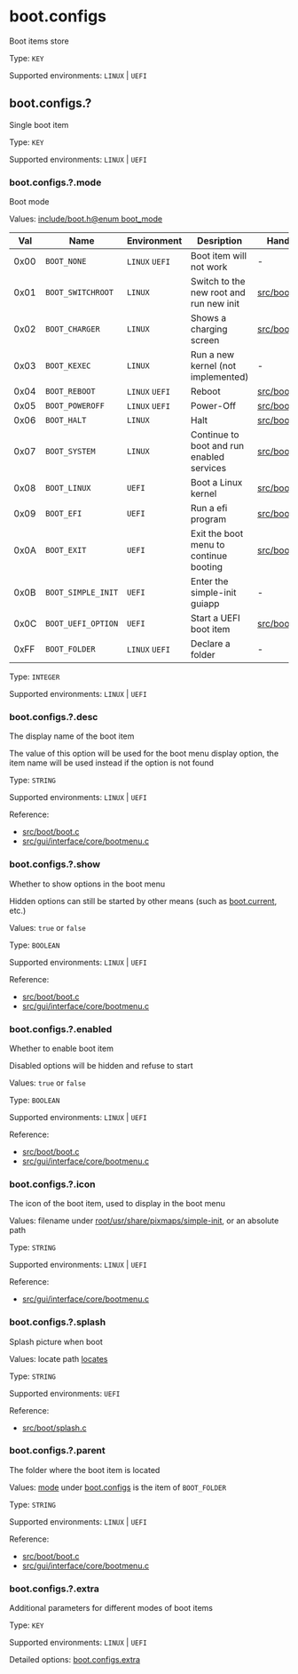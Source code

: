 # boot.configs

Boot items store

Type: `KEY`

Supported environments: `LINUX` | `UEFI`

## boot.configs.?

Single boot item

Type: `KEY`

Supported environments: `LINUX` | `UEFI`

### boot.configs.?.mode

Boot mode

Values: [include/boot.h@enum boot_mode](../../../include/boot.h)

| Val  | Name               | Environment    | Desription                                 | Handler function	                                      |
|------|--------------------|----------------|--------------------------------------------|-----------------------------------------------------------|
| 0x00 | `BOOT_NONE`        | `LINUX` `UEFI` | Boot item will not work                    | -                                                         |
| 0x01 | `BOOT_SWITCHROOT`  | `LINUX`        | Switch to the new root and run new init    | [src/boot/root.c](../../../src/boot/root.c)               |
| 0x02 | `BOOT_CHARGER`     | `LINUX`        | Shows a charging screen                    | [src/boot/charger.c](../../../src/boot/charger.c)         |
| 0x03 | `BOOT_KEXEC`       | `LINUX`        | Run a new kernel (not implemented)         | -                                                         |
| 0x04 | `BOOT_REBOOT`      | `LINUX` `UEFI` | Reboot                                     | [src/boot/reboot.c](../../../src/boot/reboot.c)           |
| 0x05 | `BOOT_POWEROFF`    | `LINUX` `UEFI` | Power-Off                                  | [src/boot/reboot.c](../../../src/boot/reboot.c)           |
| 0x06 | `BOOT_HALT`        | `LINUX`        | Halt                                       | [src/boot/reboot.c](../../../src/boot/reboot.c)           |
| 0x07 | `BOOT_SYSTEM`      | `LINUX`        | Continue to boot and run enabled services  | [src/boot/system.c](../../../src/boot/system.c)           |
| 0x08 | `BOOT_LINUX`       | `UEFI`         | Boot a Linux kernel                        | [src/boot/linux.c](../../../src/boot/linux.c)             |
| 0x09 | `BOOT_EFI`         | `UEFI`         | Run a efi program                          | [src/boot/efi.c](../../../src/boot/efi.c)                 |
| 0x0A | `BOOT_EXIT`        | `UEFI`         | Exit the boot menu to continue booting     | [src/boot/exit.c](../../../src/boot/exit.c)               |
| 0x0B | `BOOT_SIMPLE_INIT` | `UEFI`         | Enter the simple-init guiapp               | -                                                         |
| 0x0C | `BOOT_UEFI_OPTION` | `UEFI`         | Start a UEFI boot item                     | [src/boot/uefi_option.c](../../../src/boot/uefi_option.c) |
| 0xFF | `BOOT_FOLDER`      | `LINUX` `UEFI` | Declare a folder                           | -                                                         |

Type: `INTEGER`

Supported environments: `LINUX` | `UEFI`

### boot.configs.?.desc

The display name of the boot item

The value of this option will be used for the boot menu display option, the item name will be used instead if the option is not found

Type: `STRING`

Supported environments: `LINUX` | `UEFI`

Reference:
 - [src/boot/boot.c](../../../src/boot/boot.c)
 - [src/gui/interface/core/bootmenu.c](../../../src/gui/interface/core/bootmenu.c)

### boot.configs.?.show

Whether to show options in the boot menu

Hidden options can still be started by other means (such as [boot.current](boot.md), etc.)

Values: `true` or `false`

Type: `BOOLEAN`

Supported environments: `LINUX` | `UEFI`

Reference:
 - [src/boot/boot.c](../../../src/boot/boot.c)
 - [src/gui/interface/core/bootmenu.c](../../../src/gui/interface/core/bootmenu.c)

### boot.configs.?.enabled

Whether to enable boot item

Disabled options will be hidden and refuse to start

Values: `true` or `false`

Type: `BOOLEAN`

Supported environments: `LINUX` | `UEFI`

Reference:
 - [src/boot/boot.c](../../../src/boot/boot.c)
 - [src/gui/interface/core/bootmenu.c](../../../src/gui/interface/core/bootmenu.c)

### boot.configs.?.icon

The icon of the boot item, used to display in the boot menu

Values: filename under [root/usr/share/pixmaps/simple-init](../../../root/usr/share/pixmaps/simple-init), or an absolute path

Type: `STRING`

Supported environments: `LINUX` | `UEFI`

Reference:
 - [src/gui/interface/core/bootmenu.c](../../../src/gui/interface/core/bootmenu.c)

### boot.configs.?.splash

Splash picture when boot

Values: locate path [locates](locates.md)

Type: `STRING`

Supported environments: `UEFI`

Reference:
 - [src/boot/splash.c](../../../src/boot/splash.c)

### boot.configs.?.parent

The folder where the boot item is located

Values: [mode](#boot.configs.?.mode) under [boot.configs](#boot.configs) is the item of `BOOT_FOLDER`

Type: `STRING`

Supported environments: `LINUX` | `UEFI`

Reference:
 - [src/boot/boot.c](../../../src/boot/boot.c)
 - [src/gui/interface/core/bootmenu.c](../../../src/gui/interface/core/bootmenu.c)

### boot.configs.?.extra

Additional parameters for different modes of boot items

Type: `KEY`

Supported environments: `LINUX` | `UEFI`

Detailed options: [boot.configs.extra](boot.configs.extra.md)
